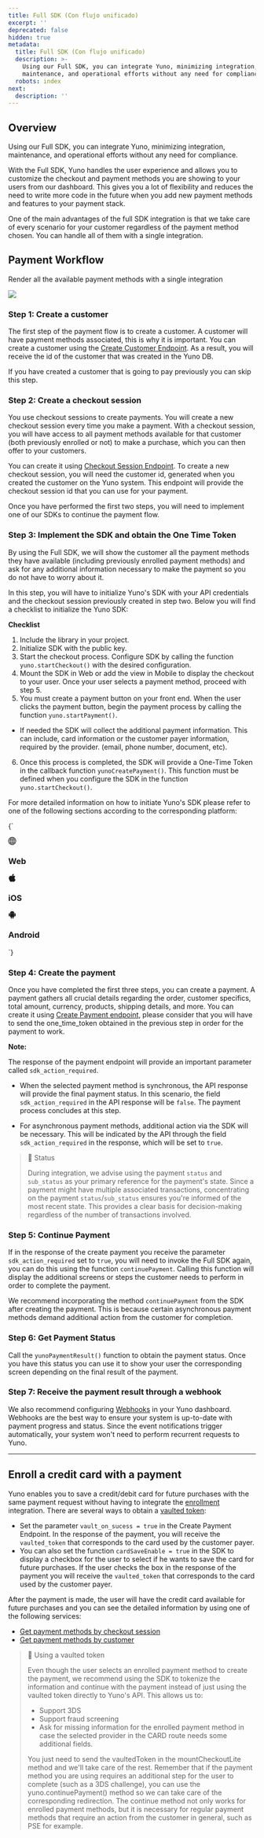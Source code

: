 ```yaml
---
title: Full SDK (Con flujo unificado)
excerpt: ''
deprecated: false
hidden: true
metadata:
  title: Full SDK (Con flujo unificado)
  description: >-
    Using our Full SDK, you can integrate Yuno, minimizing integration,
    maintenance, and operational efforts without any need for compliance.
  robots: index
next:
  description: ''
---
```

## Overview

Using our Full SDK, you can integrate Yuno, minimizing integration, maintenance, and operational efforts without any need for compliance.

With the Full SDK, Yuno handles the user experience and allows you to customize the checkout and payment methods you are showing to your users from our dashboard. This gives you a lot of flexibility and reduces the need to write more code in the future when you add new payment methods and features to your payment stack.

One of the main advantages of the full SDK integration is that we take care of every scenario for your customer regardless of the payment method chosen. You can handle all of them with a single integration.

## Payment Workflow

Render all the available payment methods with a single integration

![](https://files.readme.io/f80dc2a-image.png)

### Step 1: Create a customer

The first step of the payment flow is to create a customer. A customer will have payment methods associated, this is why it is important. You can create a customer using the [Create Customer Endpoint](https://docs.y.uno/reference/create-customer). As a result, you will receive the id of the customer that was created in the Yuno DB.

If you have created a customer that is going to pay previously you can skip this step.

### Step 2: Create a checkout session

You use checkout sessions to create payments. You will create a new checkout session every time you make a payment. With a checkout session, you will have access to all payment methods available for that customer (both previously enrolled or not) to make a purchase, which you can then offer to your customers.

You can create it using [Checkout Session Endpoint](https://docs.y.uno/reference/create-checkout-session). To create a new checkout session, you will need the customer id, generated when you created the customer on the Yuno system. This endpoint will provide the checkout session id that you can use for your payment.

Once you have performed the first two steps, you will need to implement one of our  SDKs to continue the payment flow.

### Step 3: Implement the SDK and obtain the One Time Token

By using the Full SDK, we will show the customer all the payment methods they have available (including previously enrolled payment methods) and ask for any additional information necessary to make the payment so you do not have to worry about it.

In this step, you will have to initialize Yuno's SDK with your API credentials and the checkout session previously created in step two. Below you will find a checklist to initialize the Yuno SDK:

**Checklist**

1. Include the library in your project.
2. Initialize SDK with the public key.
3. Start the checkout process. Configure SDK by calling the function `yuno.startCheckout()` with the desired configuration.
4. Mount the SDK in Web or add the view in Mobile to display the checkout to your user. Once your user selects a payment method, proceed with step 5.
5. You must create a payment button on your front end. When the user clicks the payment button, begin the payment process by calling the function `yuno.startPayment()`.

* If needed the SDK will collect the additional payment information. This can include, card information or the customer payer information, required by the provider. (email, phone number, document, etc).

6. Once this process is completed, the SDK will provide a One-Time Token in the callback function `yunoCreatePayment()`. This function must be defined when you configure the SDK in the function `yuno.startCheckout()`.

For more detailed information on how to initiate Yuno's SDK please refer to one of the following sections according to the corresponding platform:

<HTMLBlock>{`
<body>
  <section class="platform_shelf">
    <div class="platform_buttons" onclick="window.location='full-checkout-sdk';">
      <svg xmlns="http://www.w3.org/2000/svg" width="16" height="16" fill="currentColor" class="bi bi-globe"
        viewBox="0 0 16 16">
        <path
          d="M0 8a8 8 0 1 1 16 0A8 8 0 0 1 0 8zm7.5-6.923c-.67.204-1.335.82-1.887 1.855A7.97 7.97 0 0 0 5.145 4H7.5V1.077zM4.09 4a9.267 9.267 0 0 1 .64-1.539 6.7 6.7 0 0 1 .597-.933A7.025 7.025 0 0 0 2.255 4H4.09zm-.582 3.5c.03-.877.138-1.718.312-2.5H1.674a6.958 6.958 0 0 0-.656 2.5h2.49zM4.847 5a12.5 12.5 0 0 0-.338 2.5H7.5V5H4.847zM8.5 5v2.5h2.99a12.495 12.495 0 0 0-.337-2.5H8.5zM4.51 8.5a12.5 12.5 0 0 0 .337 2.5H7.5V8.5H4.51zm3.99 0V11h2.653c.187-.765.306-1.608.338-2.5H8.5zM5.145 12c.138.386.295.744.468 1.068.552 1.035 1.218 1.65 1.887 1.855V12H5.145zm.182 2.472a6.696 6.696 0 0 1-.597-.933A9.268 9.268 0 0 1 4.09 12H2.255a7.024 7.024 0 0 0 3.072 2.472zM3.82 11a13.652 13.652 0 0 1-.312-2.5h-2.49c.062.89.291 1.733.656 2.5H3.82zm6.853 3.472A7.024 7.024 0 0 0 13.745 12H11.91a9.27 9.27 0 0 1-.64 1.539 6.688 6.688 0 0 1-.597.933zM8.5 12v2.923c.67-.204 1.335-.82 1.887-1.855.173-.324.33-.682.468-1.068H8.5zm3.68-1h2.146c.365-.767.594-1.61.656-2.5h-2.49a13.65 13.65 0 0 1-.312 2.5zm2.802-3.5a6.959 6.959 0 0 0-.656-2.5H12.18c.174.782.282 1.623.312 2.5h2.49zM11.27 2.461c.247.464.462.98.64 1.539h1.835a7.024 7.024 0 0 0-3.072-2.472c.218.284.418.598.597.933zM10.855 4a7.966 7.966 0 0 0-.468-1.068C9.835 1.897 9.17 1.282 8.5 1.077V4h2.355z" />
      </svg>
      <h3>
        Web
      </h3>
    </div>
    <div class="platform_buttons" onclick="window.location='full-checkout-ios';">
      <svg xmlns="http://www.w3.org/2000/svg" width="16" height="16" fill="currentColor" class="bi bi-apple"
        viewBox="0 0 16 16">
        <path
          d="M11.182.008C11.148-.03 9.923.023 8.857 1.18c-1.066 1.156-.902 2.482-.878 2.516.024.034 1.52.087 2.475-1.258.955-1.345.762-2.391.728-2.43Zm3.314 11.733c-.048-.096-2.325-1.234-2.113-3.422.212-2.189 1.675-2.789 1.698-2.854.023-.065-.597-.79-1.254-1.157a3.692 3.692 0 0 0-1.563-.434c-.108-.003-.483-.095-1.254.116-.508.139-1.653.589-1.968.607-.316.018-1.256-.522-2.267-.665-.647-.125-1.333.131-1.824.328-.49.196-1.422.754-2.074 2.237-.652 1.482-.311 3.83-.067 4.56.244.729.625 1.924 1.273 2.796.576.984 1.34 1.667 1.659 1.899.319.232 1.219.386 1.843.067.502-.308 1.408-.485 1.766-.472.357.013 1.061.154 1.782.539.571.197 1.111.115 1.652-.105.541-.221 1.324-1.059 2.238-2.758.347-.79.505-1.217.473-1.282Z" />
        <path
          d="M11.182.008C11.148-.03 9.923.023 8.857 1.18c-1.066 1.156-.902 2.482-.878 2.516.024.034 1.52.087 2.475-1.258.955-1.345.762-2.391.728-2.43Zm3.314 11.733c-.048-.096-2.325-1.234-2.113-3.422.212-2.189 1.675-2.789 1.698-2.854.023-.065-.597-.79-1.254-1.157a3.692 3.692 0 0 0-1.563-.434c-.108-.003-.483-.095-1.254.116-.508.139-1.653.589-1.968.607-.316.018-1.256-.522-2.267-.665-.647-.125-1.333.131-1.824.328-.49.196-1.422.754-2.074 2.237-.652 1.482-.311 3.83-.067 4.56.244.729.625 1.924 1.273 2.796.576.984 1.34 1.667 1.659 1.899.319.232 1.219.386 1.843.067.502-.308 1.408-.485 1.766-.472.357.013 1.061.154 1.782.539.571.197 1.111.115 1.652-.105.541-.221 1.324-1.059 2.238-2.758.347-.79.505-1.217.473-1.282Z" />
      </svg>
      <h3>
        iOS
      </h3>
    </div>
    <div class="platform_buttons" onclick="window.location='full-checkout-android';">
      <svg xmlns="http://www.w3.org/2000/svg" width="16" height="16" fill="currentColor" class="bi bi-android2"
        viewBox="0 0 16 16">
        <path
          d="m10.213 1.471.691-1.26c.046-.083.03-.147-.048-.192-.085-.038-.15-.019-.195.058l-.7 1.27A4.832 4.832 0 0 0 8.005.941c-.688 0-1.34.135-1.956.404l-.7-1.27C5.303 0 5.239-.018 5.154.02c-.078.046-.094.11-.049.193l.691 1.259a4.25 4.25 0 0 0-1.673 1.476A3.697 3.697 0 0 0 3.5 5.02h9c0-.75-.208-1.44-.623-2.072a4.266 4.266 0 0 0-1.664-1.476ZM6.22 3.303a.367.367 0 0 1-.267.11.35.35 0 0 1-.263-.11.366.366 0 0 1-.107-.264.37.37 0 0 1 .107-.265.351.351 0 0 1 .263-.11c.103 0 .193.037.267.11a.36.36 0 0 1 .112.265.36.36 0 0 1-.112.264Zm4.101 0a.351.351 0 0 1-.262.11.366.366 0 0 1-.268-.11.358.358 0 0 1-.112-.264c0-.103.037-.191.112-.265a.367.367 0 0 1 .268-.11c.104 0 .19.037.262.11a.367.367 0 0 1 .107.265c0 .102-.035.19-.107.264ZM3.5 11.77c0 .294.104.544.311.75.208.204.46.307.76.307h.758l.01 2.182c0 .276.097.51.292.703a.961.961 0 0 0 .7.288.973.973 0 0 0 .71-.288.95.95 0 0 0 .292-.703v-2.182h1.343v2.182c0 .276.097.51.292.703a.972.972 0 0 0 .71.288.973.973 0 0 0 .71-.288.95.95 0 0 0 .292-.703v-2.182h.76c.291 0 .54-.103.749-.308.207-.205.311-.455.311-.75V5.365h-9v6.404Zm10.495-6.587a.983.983 0 0 0-.702.278.91.91 0 0 0-.293.685v4.063c0 .271.098.501.293.69a.97.97 0 0 0 .702.284c.28 0 .517-.095.712-.284a.924.924 0 0 0 .293-.69V6.146a.91.91 0 0 0-.293-.685.995.995 0 0 0-.712-.278Zm-12.702.283a.985.985 0 0 1 .712-.283c.273 0 .507.094.702.283a.913.913 0 0 1 .293.68v4.063a.932.932 0 0 1-.288.69.97.97 0 0 1-.707.284.986.986 0 0 1-.712-.284.924.924 0 0 1-.293-.69V6.146c0-.264.098-.491.293-.68Z" />
      </svg>
      <h3>
        Android
      </h3>
    </div>
  </section>
</body>
`}</HTMLBlock>

### Step 4: Create the payment

Once you have completed the first three steps, you can create a payment. A payment gathers all crucial details regarding the order, customer specifics, total amount, currency, products, shipping details, and more. You can create it using [Create Payment endpoint](https://docs.y.uno/reference/create-payment), please consider that you will have to send the one\_time\_token obtained in the previous step in order for the payment to work.

**Note:**

The response of the payment endpoint will provide an important parameter called `sdk_action_required`.

* When the selected payment method is synchronous, the API response will provide the final payment status. In this scenario, the field `sdk_action_required` in the API response will be `false`. The payment process concludes at this step.

* For asynchronous payment methods, additional action via the SDK will be necessary. This will be indicated by the API through the field `sdk_action_required` in the response, which will be set to `true`.

> 📘 Status
>
> During integration, we advise using the payment `status` and `sub_status` as your primary reference for the payment's state. Since a payment might have multiple associated transactions, concentrating on the payment `status`/`sub_status` ensures you're informed of the most recent state. This provides a clear basis for decision-making regardless of the number of transactions involved.

### Step 5: Continue Payment

If in the response of the create payment you receive the parameter `sdk_action_required` set to `true`, you will need to invoke the Full SDK again, you can do this using the function `continuePayment`. Calling this function will display the additional screens or steps the customer needs to perform in order to complete the payment.

We recommend incorporating the method `continuePayment` from the SDK after creating the payment. This is because certain asynchronous payment methods demand additional action from the customer for completion.

### Step 6: Get Payment Status

Call the `yunoPaymentResult()` function to obtain the payment status. Once you have this status you can use it to show your user the corresponding screen depending on the final result of the payment.

### Step 7: Receive the payment result through a webhook

We also recommend configuring [Webhooks](doc:webhooks) in your Yuno dashboard. Webhooks are the best way to ensure your system is up-to-date with payment progress and status. Since the event notifications trigger automatically, your system won't need to perform recurrent requests to Yuno.

***

## Enroll a credit card with a payment

Yuno enables you to save a credit/debit card for future purchases with the same payment request without having to integrate the [enrollment](doc:enrollment-lite) integration. There are several ways to obtain a [vaulted token](https://docs.y.uno/docs/tokens):

* Set the parameter `vault_on_sucess = true` in the Create Payment Endpoint. In the response of the payment, you will receive the `vaulted_token` that corresponds to the card used by the customer payer.
* You can also set the function `cardSaveEnable = true` in the SDK to display a checkbox for the user to select if he wants to save the card for future purchases. If the user checks the box in the response of the payment you will receive the `vaulted_token` that corresponds to the card used by the customer payer.

After the payment is made, the user will have the credit card available for future purchases and you can see the detailed information by using one of the following services:

* [Get payment methods by checkout session](https://docs.y.uno/reference/retrieve-payment-methods-for-checkout)
* [Get payment methods by customer](https://docs.y.uno/reference/retrieve-enrolled-payment-methods-api)

> 📘 Using a vaulted token
>
> Even though the user selects an enrolled payment method to create the payment, we recommend using the SDK to tokenize the information and continue with the payment instead of just using the vaulted token directly to Yuno's API. This allows us to:
>
> * Support 3DS
> * Support fraud screening
> * Ask for missing information for the enrolled payment method in case the selected provider in the CARD route needs some additional fields.
>
> You just need to send the vaultedToken in the mountCheckoutLite method and we'll take care of the rest. Remember that if the payment method you are using requires an additional step for the user to complete (such as a 3DS challenge), you can use the yuno.continuePayment() method so we can take care of the corresponding redirection. The continue method not only works for enrolled payment methods, but it is necessary for regular payment methods that require an action from the customer in general, such as PSE for example.